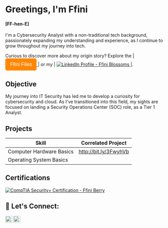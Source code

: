 # Greetings, I'm Ffini         
#### [FF-hen-E]

I'm a Cybersecurity Analyst with a non-traditional tech background, passionately expanding my understanding and experience, as I continue to grow throughout my journey into tech. 

Curious to discover more about my origin story? Explore the 
|
<a href="https://drive.google.com/drive/folders/1seGOP7ouB2MfFsbySF-SxQp8Qxz0D6lU?usp=sharing" target="_blank">
    <button style="padding: 10px 15px; background-color: #ff8800; color: white; border: none; border-radius: 5px; cursor: pointer; font-size: 16px;">
        Ffini Files
    </button>
</a>
|
or my
|
<a href="https://www.linkedin.com/in/ffini-blossoms" target="_blank">
    <img src="https://img.shields.io/badge/-LinkedIn-0072b1?&style=for-the-badge&logo=linkedin&logoColor=white" alt="LinkedIn Profile - Ffini Blossoms" />
</a>
|.
## Objective
My journey into IT Security has led me to develop a curiosity for cybersecurity and cloud. As I've transitioned into this field, my sights are focused on landing a Security Operations Center (SOC) role, as a Tier 1 Analyst.

## Projects

| Skill                                         | Correlated Project                                     |
|-----------------------------------------------|--------------------------------------------------------|
|      Computer Hardware Basics                 |               http://bit.ly/3FwyhVb                    |
|      Operating System Basics                  |                                                        |








<!--<a href="https://google.com">

Example to reference structure or formatting if needed

- <b>Data Structures and Algorithms Practice (AlgoExpert)</b>
  - [Praciting DS & Algos in Python](https://github.com/joshmadakor1/Algorithms-Practice)
-->

## Certifications

<a href="https://www.credly.com/users/ffiniberry" target="_blank">
    <img src="https://img.shields.io/badge/-Security%2B-FF0000?&style=for-the-badge&logo=CompTIA&logoColor=white" alt="CompTIA Security+ Certification - Ffini Berry" />
</a>


<h2> 🤳 Let's Connect: </h2>

[<img align="left" alt="Ffini Blossoms | LinkedIn" width="22px" src="https://cdn.jsdelivr.net/npm/simple-icons@v3/icons/linkedin.svg" />][linkedin]
[<img align="left" alt="Ffini Blossoms | Instagram" width="22px" src="https://cdn.jsdelivr.net/npm/simple-icons@v3/icons/instagram.svg" />][instagram]


[linkedin]: https://www.linkedin.com/in/ffini-blossoms
[instagram]: https://www.instagram.com/fulgency_de_ffini

<!--
**Ffini-blossoms/Ffini-blossoms** is  a ✨ _special_ ✨ repository: its README.md will appear on your profile!

Here are some ideas to get you started:

- 🔭 I’m currently working on ...
- 🌱 I’m currently learning ...
- 👯 I’m looking to collaborate on ...
- 🤔 I’m looking for help with ...
- 💬 Ask me about ...
- 📫 How to reach me: ...
- 😄 Pronouns: ...
- ⚡ Fun fact: ...
-->
